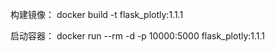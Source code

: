 构建镜像：
docker build -t flask_plotly:1.1.1

启动容器：
docker run --rm -d -p 10000:5000 flask_plotly:1.1.1

